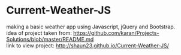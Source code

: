 # Current-Weather-JS
making a basic weather app using Javascript, jQuery and Bootstrap.  
idea of project taken from: https://github.com/karan/Projects-Solutions/blob/master/README.md  
link to view project: http://shaun23.github.io/Current-Weather-JS/

